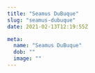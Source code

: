 ```yaml
---
title: "Seamus DuBuque"
slug: "seamus-dubuque"
date: 2021-02-13T12:19:55Z

meta:
  name: "Seamus DuBuque"
  dob: ""
  image: ""
---
```


